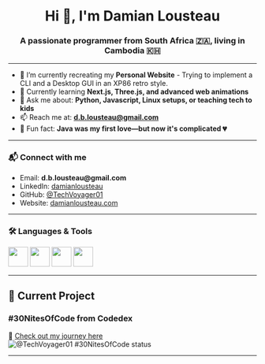 <h1 align="center">Hi 👋, I'm Damian Lousteau</h1>
<h3 align="center">A passionate programmer from South Africa 🇿🇦, living in Cambodia 🇰🇭</h3>

---

- 🔭 I’m currently recreating my **Personal Website** - Trying to implement a CLI and a Desktop GUI in an XP86 retro style.
- 🌱 Currently learning **Next.js, Three.js, and advanced web animations**
- 💬 Ask me about: **Python, Javascript, Linux setups, or teaching tech to kids**
- 📫 Reach me at: **d.b.lousteau@gmail.com**
- 🧠 Fun fact: **Java was my first love—but now it's complicated 💔**

---

<h3 align="left">📬 Connect with me</h3>
<ul>
  <li>Email: <strong>d.b.lousteau@gmail.com</strong></li>
  <li>LinkedIn: <a href="https://linkedin.com/in/damianlousteau">damianlousteau</a></li>
  <li>GitHub: <a href="https://github.com/TechVoyager01">@TechVoyager01</a></li>
  <li>Website: <a href="https://damianlousteau.com">damianlousteau.com</a></li>
</ul>

---

<h3 align="left">🛠️ Languages & Tools</h3>
<p align="left">
  <!-- Add or remove icons as needed -->
  <img src="https://cdn.jsdelivr.net/gh/devicons/devicon/icons/python/python-original.svg" width="40" />
  <img src="https://cdn.jsdelivr.net/gh/devicons/devicon/icons/javascript/javascript-original.svg" width="40" />
  <img src="https://cdn.jsdelivr.net/gh/devicons/devicon/icons/figma/figma-original.svg" width="40" />
  <img src="https://cdn.jsdelivr.net/gh/devicons/devicon/icons/linux/linux-original.svg" width="40" />
</p>

---

## 🚀 Current Project
### #30NitesOfCode from Codedex 
🔗 [Check out my journey here](https://www.codedex.io/@TechVoyager01/30-nites-of-code)  
<img src="https://www.codedex.io/api/petStatus?user=TechVoyager01" alt="@TechVoyager01 #30NitesOfCode status" />

---

